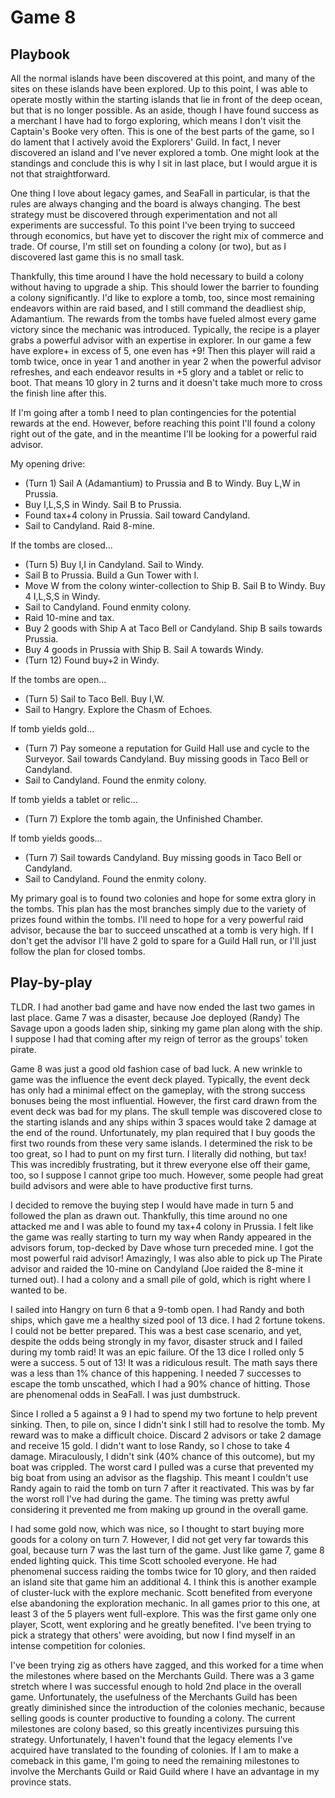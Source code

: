 # Game 8

## Playbook

All the normal islands have been discovered at this point, and many of the sites on these islands have been explored. Up to this point, I was able to operate mostly within the starting islands that lie in front of the deep ocean, but that is no longer possible. As an aside, though I have found success as a merchant I have had to forgo exploring, which means I don't visit the Captain's Booke very often. This is one of the best parts of the game, so I do lament that I actively avoid the Explorers' Guild. In fact, I never discovered an island and I've never explored a tomb. One might look at the standings and conclude this is why I sit in last place, but I would argue it is not that straightforward.

One thing I love about legacy games, and SeaFall in particular, is that the rules are always changing and the board is always changing. The best strategy must be discovered through experimentation and not all experiments are successful. To this point I've been trying to succeed through economics, but have yet to discover the right mix of commerce and trade. Of course, I'm still set on founding a colony (or two), but as I discovered last game this is no small task.

Thankfully, this time around I have the hold necessary to build a colony without having to upgrade a ship. This should lower the barrier to founding a colony significantly. I'd like to explore a tomb, too, since most remaining endeavors within are raid based, and I still command the deadliest ship, Adamantium. The rewards from the tombs have fueled almost every game victory since the mechanic was introduced. Typically, the recipe is a player grabs a powerful advisor with an expertise in explorer. In our game a few have explore+ in excess of 5, one even has +9! Then this player will raid a tomb twice, once in year 1 and another in year 2 when the powerful advisor refreshes, and each endeavor results in +5 glory and a tablet or relic to boot. That means 10 glory in 2 turns and it doesn't take much more to cross the finish line after this.

If I'm going after a tomb I need to plan contingencies for the potential rewards at the end. However, before reaching this point I'll found a colony right out of the gate, and in the meantime I'll be looking for a powerful raid advisor.

My opening drive:

* (Turn 1) Sail A (Adamantium) to Prussia and B to Windy. Buy L,W in Prussia.
* Buy I,L,S,S in Windy. Sail B to Prussia.
* Found tax+4 colony in Prussia. Sail toward Candyland.
* Sail to Candyland. Raid 8-mine.

If the tombs are closed...

* (Turn 5) Buy I,I in Candyland. Sail to Windy.
* Sail B to Prussia. Build a Gun Tower with I.
* Move W from the colony winter-collection to Ship B. Sail B to Windy. Buy 4 I,L,S,S in Windy.
* Sail to Candyland. Found enmity colony.
* Raid 10-mine and tax.
* Buy 2 goods with Ship A at Taco Bell or Candyland. Ship B sails towards Prussia.
* Buy 4 goods in Prussia with Ship B. Sail A towards Windy.
* (Turn 12) Found buy+2 in Windy.

If the tombs are open...

* (Turn 5) Sail to Taco Bell. Buy I,W.
* Sail to Hangry. Explore the Chasm of Echoes.

If tomb yields gold...

* (Turn 7) Pay someone a reputation for Guild Hall use and cycle to the Surveyor. Sail towards Candyland. Buy missing goods in Taco Bell or Candyland.
* Sail to Candyland. Found the enmity colony.

If tomb yields a tablet or relic...

* (Turn 7) Explore the tomb again, the Unfinished Chamber.

If tomb yields goods...

* (Turn 7) Sail towards Candyland. Buy missing goods in Taco Bell or Candyland.
* Sail to Candyland. Found the enmity colony.

My primary goal is to found two colonies and hope for some extra glory in the tombs. This plan has the most branches simply due to the variety of prizes found within the tombs. I'll need to hope for a very powerful raid advisor, because the bar to succeed unscathed at a tomb is very high. If I don't get the advisor I'll have 2 gold to spare for a Guild Hall run, or I'll just follow the plan for closed tombs.


## Play-by-play

TLDR. I had another bad game and have now ended the last two games in last place. Game 7 was a disaster, because Joe deployed (Randy) The Savage upon a goods laden ship, sinking my game plan along with the ship. I suppose I had that coming after my reign of terror as the groups' token pirate.

Game 8 was just a good old fashion case of bad luck. A new wrinkle to game was the influence the event deck played. Typically, the event deck has only had a minimal effect on the gameplay, with the strong success bonuses being the most influential. However, the first card drawn from the event deck was bad for my plans. The skull temple was discovered close to the starting islands and any ships within 3 spaces would take 2 damage at the end of the round. Unfortunately, my plan required that I buy goods the first two rounds from these very same islands. I determined the risk to be too great, so I had to punt on my first turn. I literally did nothing, but tax! This was incredibly frustrating, but it threw everyone else off their game, too, so I suppose I cannot gripe too much. However, some people had great build advisors and were able to have productive first turns.

I decided to remove the buying step I would have made in turn 5 and followed the plan as drawn out. Thankfully, this time around no one attacked me and I was able to found my tax+4 colony in Prussia. I felt like the game was really starting to turn my way when Randy appeared in the advisors forum, top-decked by Dave whose turn preceded mine. I got the most powerful raid advisor! Amazingly, I was also able to pick up The Pirate advisor and raided the 10-mine on Candyland (Joe raided the 8-mine it turned out). I had a colony and a small pile of gold, which is right where I wanted to be.

I sailed into Hangry on turn 6 that a 9-tomb open. I had Randy and both ships, which gave me a healthy sized pool of 13 dice. I had 2 fortune tokens. I could not be better prepared. This was a best case scenario, and yet, despite the odds being strongly in my favor, disaster struck and I failed during my tomb raid! It was an epic failure. Of the 13 dice I rolled only 5 were a success. 5 out of 13! It was a ridiculous result. The math says there was a less than 1% chance of this happening. I needed 7 successes to escape the tomb unscathed, which I had a 90% chance of hitting. Those are phenomenal odds in SeaFall. I was just dumbstruck.

Since I rolled a 5 against a 9 I had to spend my two fortune to help prevent sinking. Then, to pile on, since I didn't sink I still had to resolve the tomb. My reward was to make a difficult choice. Discard 2 advisors or take 2 damage and receive 15 gold. I didn't want to lose Randy, so I chose to take 4 damage. Miraculously, I didn't sink (40% chance of this outcome), but my boat was crippled. The worst card I pulled was a curse that prevented my big boat from using an advisor as the flagship. This meant I couldn't use Randy again to raid the tomb on turn 7 after it reactivated. This was by far the worst roll I've had during the game. The timing was pretty awful considering it prevented me from making up ground in the overall game.

I had some gold now, which was nice, so I thought to start buying more goods for a colony on turn 7. However, I did not get very far towards this goal, because turn 7 was the last turn of the game. Just like game 7, game 8 ended lighting quick. This time Scott schooled everyone. He had phenomenal success raiding the tombs twice for 10 glory, and then raided an island site that game him an additional 4. I think this is another example of cluster-luck with the explore mechanic. Scott benefited from everyone else abandoning the exploration mechanic. In all games prior to this one, at least 3 of the 5 players went full-explore. This was the first game only one player, Scott, went exploring and he greatly benefited. I've been trying to pick a strategy that others' were avoiding, but now I find myself in an intense competition for colonies.

I've been trying zig as others have zagged, and this worked for a time when the milestones where based on the Merchants Guild. There was a 3 game stretch where I was successful enough to hold 2nd place in the overall game. Unfortunately, the usefulness of the Merchants Guild has been greatly diminished since the introduction of the colonies mechanic, because selling goods is counter productive to founding a colony. The current milestones are colony based, so this greatly incentivizes pursuing this strategy. Unfortunately, I haven't found that the legacy elements I've acquired have translated to the founding of colonies. If I am to make a comeback in this game, I'm going to need the remaining milestones to involve the Merchants Guild or Raid Guild where I have an advantage in my province stats.
